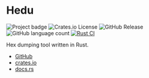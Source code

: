 # Hedu

![Project badge](https://img.shields.io/badge/language-Rust-blue.svg)
![Crates.io License](https://img.shields.io/crates/l/hedu)
![GitHub Release](https://img.shields.io/github/v/release/PlexSheep/hedu)
![GitHub language count](https://img.shields.io/github/languages/count/PlexSheep/hedu)
[![Rust CI](https://github.com/PlexSheep/hedu/actions/workflows/cargo.yaml/badge.svg)](https://github.com/PlexSheep/hedu/actions/workflows/cargo.yaml)



Hex dumping tool written in Rust.

* [GitHub](https://github.com/PlexSheep/hedu)
* [crates.io](https://crates.io/crates/hedu)
* [docs.rs](https://docs.rs/crate/hedu/)
